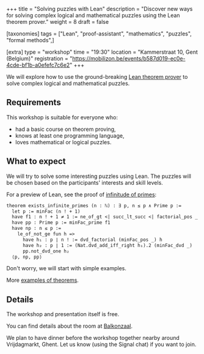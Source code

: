+++
title = "Solving puzzles with Lean"
description = "Discover new ways for solving complex logical and mathematical puzzles using the Lean theorem prover."
weight = 8
draft = false

[taxonomies]
tags = ["Lean", "proof-assistant", "mathematics", "puzzles", "formal methods",]

[extra]
type = "workshop"
time = "19:30"
location = "Kammerstraat 10, Gent (Belgium)"
registration = "https://mobilizon.be/events/b587d019-ec0e-4cde-bf1b-a0efefc7c6e2"
+++

We will explore how to use the ground-breaking [Lean theorem prover](https://leanprover-community.github.io/) to solve complex logical and mathematical puzzles.

## Requirements

This workshop is suitable for everyone who:

- had a basic course on theorem proving,
- knows at least one programming language,
- loves mathematical or logical puzzles.

## What to expect

We will try to solve some interesting puzzles using Lean. The puzzles will be chosen based on the participants' interests and skill levels.

For a preview of Lean, see  the proof of [infinitude of primes](https://github.com/leanprover-community/mathlib4/blob/7deb334c5f5104f4edad1a6396dd02a8cddefb86/Mathlib/Data/Nat/Prime/Infinite.lean#L27-L38):

```txt
theorem exists_infinite_primes (n : ℕ) : ∃ p, n ≤ p ∧ Prime p :=
  let p := minFac (n ! + 1)
  have f1 : n ! + 1 ≠ 1 := ne_of_gt <| succ_lt_succ <| factorial_pos _
  have pp : Prime p := minFac_prime f1
  have np : n ≤ p :=
    le_of_not_ge fun h =>
      have h₁ : p ∣ n ! := dvd_factorial (minFac_pos _) h
      have h₂ : p ∣ 1 := (Nat.dvd_add_iff_right h₁).2 (minFac_dvd _)
      pp.not_dvd_one h₂
  ⟨p, np, pp⟩
```

Don't worry, we will start with simple examples.

More [examples of theorems](https://leanprover-community.github.io/1000.html).

## Details

The workshop and presentation itself is free.

You can find details about the room at [Balkonzaal](https://zalenzoeker.stad.gent/zalen/fbb665eb-8877-443b-ad2d-e52674635498).

We plan to have dinner before the workshop together nearby around Vrijdagmarkt, Ghent. Let us know (using the Signal chat) if you want to join.
